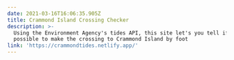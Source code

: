 ```yaml
---
date: 2021-03-16T16:06:35.905Z
title: Crammond Island Crossing Checker
description: >-
  Using the Environment Agency's tides API, this site let's you tell if it's
  possible to make the crossing to Crammond Island by foot
link: 'https://crammondtides.netlify.app/'
---
```


